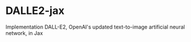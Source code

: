 # DALLE2-jax
Implementation DALL-E2, OpenAI's updated text-to-image artificial neural network, in Jax
